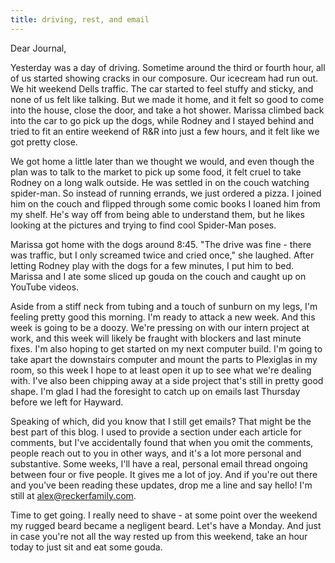 ```yaml
---
title: driving, rest, and email
---
```


Dear Journal,

Yesterday was a day of driving. Sometime around the third or fourth
hour, all of us started showing cracks in our composure. Our icecream
had run out. We hit weekend Dells traffic. The car started to feel
stuffy and sticky, and none of us felt like talking. But we made it
home, and it felt so good to come into the house, close the door, and
take a hot shower. Marissa climbed back into the car to go pick up the
dogs, while Rodney and I stayed behind and tried to fit an entire
weekend of R&R into just a few hours, and it felt like we got pretty
close.

We got home a little later than we thought we would, and even though the
plan was to talk to the market to pick up some food, it felt cruel to
take Rodney on a long walk outside. He was settled in on the couch
watching spider-man. So instead of running errands, we just ordered a
pizza. I joined him on the couch and flipped through some comic books I
loaned him from my shelf. He's way off from being able to understand
them, but he likes looking at the pictures and trying to find cool
Spider-Man poses.

Marissa got home with the dogs around 8:45. "The drive was fine - there
was traffic, but I only screamed twice and cried once," she laughed.
After letting Rodney play with the dogs for a few minutes, I put him to
bed. Marissa and I ate some sliced up gouda on the couch and caught up
on YouTube videos.

Aside from a stiff neck from tubing and a touch of sunburn on my legs,
I'm feeling pretty good this morning. I'm ready to attack a new week.
And this week is going to be a doozy. We're pressing on with our intern
project at work, and this week will likely be fraught with blockers and
last minute fixes. I'm also hoping to get started on my next computer
build. I'm going to take apart the downstairs computer and mount the
parts to Plexiglas in my room, so this week I hope to at least open it
up to see what we're dealing with. I've also been chipping away at a
side project that's still in pretty good shape. I'm glad I had the
foresight to catch up on emails last Thursday before we left for
Hayward.

Speaking of which, did you know that I still get emails? That might be
the best part of this blog. I used to provide a section under each
article for comments, but I've accidentally found that when you omit the
comments, people reach out to you in other ways, and it's a lot more
personal and substantive. Some weeks, I'll have a real, personal email
thread ongoing between four or five people. It gives me a lot of joy.
And if you're out there and you've been reading these updates, drop me a
line and say hello! I'm still at <alex@reckerfamily.com>.

Time to get going. I really need to shave - at some point over the
weekend my rugged beard became a negligent beard. Let's have a Monday.
And just in case you're not all the way rested up from this weekend,
take an hour today to just sit and eat some gouda.

